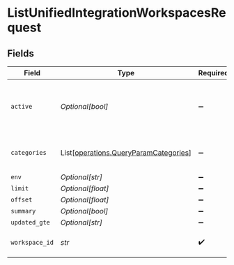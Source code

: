 # ListUnifiedIntegrationWorkspacesRequest


## Fields

| Field                                                                                    | Type                                                                                     | Required                                                                                 | Description                                                                              |
| ---------------------------------------------------------------------------------------- | ---------------------------------------------------------------------------------------- | ---------------------------------------------------------------------------------------- | ---------------------------------------------------------------------------------------- |
| `active`                                                                                 | *Optional[bool]*                                                                         | :heavy_minus_sign:                                                                       | Filter the results for only the workspace's active integrations                          |
| `categories`                                                                             | List[[operations.QueryParamCategories](../../models/operations/queryparamcategories.md)] | :heavy_minus_sign:                                                                       | Filter the results on these categories                                                   |
| `env`                                                                                    | *Optional[str]*                                                                          | :heavy_minus_sign:                                                                       | N/A                                                                                      |
| `limit`                                                                                  | *Optional[float]*                                                                        | :heavy_minus_sign:                                                                       | N/A                                                                                      |
| `offset`                                                                                 | *Optional[float]*                                                                        | :heavy_minus_sign:                                                                       | N/A                                                                                      |
| `summary`                                                                                | *Optional[bool]*                                                                         | :heavy_minus_sign:                                                                       | N/A                                                                                      |
| `updated_gte`                                                                            | *Optional[str]*                                                                          | :heavy_minus_sign:                                                                       | N/A                                                                                      |
| `workspace_id`                                                                           | *str*                                                                                    | :heavy_check_mark:                                                                       | The ID of the workspace                                                                  |